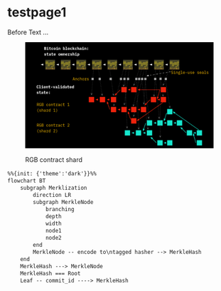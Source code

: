 # testpage1



Before Text ...

<figure><img src=".gitbook/assets/csv-shard-1.png" alt=""><figcaption><p>RGB contract shard</p></figcaption></figure>


```mermaid
%%{init: {'theme':'dark'}}%%
flowchart BT
    subgraph Merklization
        direction LR
        subgraph MerkleNode
            branching
            depth
            width
            node1
            node2
        end
        MerkleNode -- encode to\ntagged hasher --> MerkleHash
    end
    MerkleHash ---> MerkleNode
    MerkleHash === Root
    Leaf -- commit_id ----> MerkleHash
```


